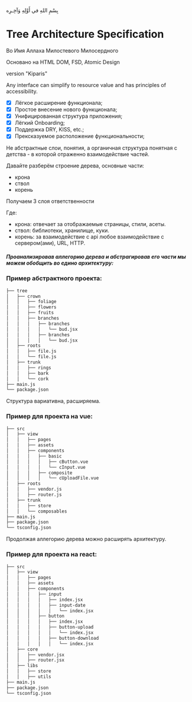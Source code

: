 بِسْمِ اللهِ في أَوَّلِهِ وَآخِـرِه
# Tree Architecture Specification

Во Имя Аллаха Милостевого Милосердного

Основано на HTML DOM, FSD, Atomic Design

version "Kiparis"

Any interface can simplify to resource value and has principles of accessibility.

- [x] Лёгкое расширение функционала;
- [x] Простое внесение нового функционала;
- [x] Унифицированная структура приложения;
- [x] Лёгкий Onboarding;
- [x] Поддержка DRY, KISS, etc.;
- [x] Прексказуемое расположение функциональности;

Не абстрактные слои, понятия, а органичная структура понятная с детства - в которой отраженно взаимодействие частей.

Давайте разберём строение дерева, основные части:
- крона
- ствол
- корень
  
Получаем 3 слоя ответственности

Где:
- крона: отвечает за отображаемые страницы, стили, асеты.
- ствол: библиотеки, хранилище, куки.
- корень: за взаимодействие с api любое взаимодействие с сервером(ами), URL, HTTP.

##### Проанализировав аллегорию дерева и абстрагировав его части мы можем обобщить во едино архитектуру:

### Пример абстрактного проекта:
```md
├── tree
│   ├── crown
│   │   ├── foliage
│   │   ├── flowers
│   │   ├── fruits
│   │   ├── branches
│   │   │   ├── branches
│   │   │   │   └── bud.jsx
│   │   │   ├── branches
│   │   │   │   └── bud.jsx
│   ├── roots
│   │   ├── file.js
│   │   └── file.js
│   ├── trunk
│   │   ├── rings
│   │   ├── bark
│   │   └── cork
├── main.js
└── package.json
```
Структура вариативна, расширяема. 

### Пример для проекта на vue:

```md
├── src
│   ├── view
│   │   ├── pages
│   │   ├── assets
│   │   ├── components
│   │   │   ├── basic
│   │   │   │   ├── cButton.vue
│   │   │   │   └── cInput.vue
│   │   │   ├── composite
│   │   │   │   └── cUploadFile.vue
│   ├── roots
│   │   ├── vendor.js
│   │   ├── router.js
│   ├── trunk
│   │   ├── store
│   │   └── composables
├── main.js
├── package.json
└── tsconfig.json
```
Продолжая аллегорию дерева можно расширять архитектуру.

### Пример для проекта на react:

```md
├── src
│   ├── view
│   │   ├── pages
│   │   ├── assets
│   │   ├── components
│   │   │   ├── input
│   │   │   │   ├── index.jsx
│   │   │   │   ├── input-date
│   │   │   │   │   └── index.jsx
│   │   │   ├── button
│   │   │   │   ├── index.jsx
│   │   │   │   ├── button-upload
│   │   │   │   │   └── index.jsx
│   │   │   │   ├── button-download
│   │   │   │   │   └── index.jsx
│   ├── core
│   │   ├── vendor.jsx
│   │   ├── router.jsx
│   ├── libs
│   │   ├── store
│   │   ├── utils
├── main.js
├── package.json
└── tsconfig.json
```
